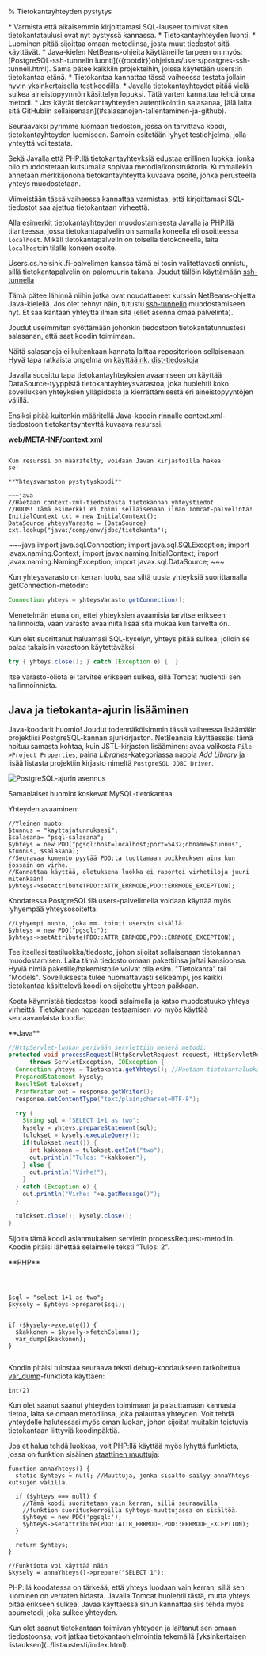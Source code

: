 % Tietokantayhteyden pystytys
<!-- order: 3 -->

<summary>
* Varmista että aikaisemmin kirjoittamasi SQL-lauseet toimivat siten tietokantataulusi ovat nyt pystyssä kannassa.
* Tietokantayhteyden luonti.
    * Luominen pitää sijoittaa omaan metodiinsa, josta muut tiedostot sitä käyttävät.
    * Java-kielen NetBeans-ohjeita käyttäneille tarpeen on myös: [PostgreSQL-ssh-tunnelin luonti]({{rootdir}}ohjeistus/users/postgres-ssh-tunneli.html). 
      Sama pätee kaikkiin projekteihin, joissa käytetään users:in tietokantaa etänä.
    * Tietokantaa kannattaa tässä vaiheessa testata jollain hyvin yksinkertaisella testikoodilla.
* Javalla tietokantayhteydet pitää vielä sulkea aineistopyynnön käsittelyn lopuksi. Tätä varten kannattaa tehdä oma metodi.
* Jos käytät tietokantayhteyden autentikointiin salasanaa, [älä laita sitä GitHubiin sellaisenaan](#salasanojen-tallentaminen-ja-github).
</summary>

Seuraavaksi pyrimme luomaan tiedoston, jossa on tarvittava koodi,
tietokantayhteyden luomiseen.
Samoin esitetään lyhyet testiohjelma, jolla yhteyttä voi testata. 

Sekä Javalla että PHP:llä tietokantayhteyksiä edustaa erillinen luokka,
jonka olio muodostetaan kutsumalla sopivaa metodia/konstruktoria.
Kummallekin annetaan merkkijonona tietokantayhteyttä kuvaava osoite,
jonka perusteella yhteys muodostetaan. 

<alert>
Viimeistään tässä vaiheessa kannattaa varmistaa, että kirjoittamasi SQL-tiedostot saa
ajettua tietokantaan virheettä.
</alert>

Alla esimerkit tietokantayhteyden muodostamisesta Javalla ja PHP:llä
tilanteessa, jossa tietokantapalvelin on samalla koneella eli osoitteessa `localhost`.
Mikäli tietokantapalvelin on toisella tietokoneella, laita `localhost`:in
tilalle koneen osoite. 

Users.cs.helsinki.fi-palvelimen kanssa tämä ei tosin valitettavasti onnistu,
sillä tietokantapalvelin on palomuurin takana.
Joudut tällöin käyttämään [ssh-tunnelia]({{rootdir}}ohjeistus/users/postgres-ssh-tunneli.html)

Tämä pätee lähinnä niihin jotka ovat noudattaneet kurssin NetBeans-ohjetta Java-kielellä.
Jos olet tehnyt näin, tutustu [ssh-tunnelin]({{rootdir}}ohjeistus/users/postgres-ssh-tunneli.html) muodostamiseen nyt.
Et saa kantaan yhteyttä ilman sitä (ellet asenna omaa palvelinta).

<alert>
Joudut useimmiten syöttämään johonkin tiedostoon
tietokantatunnustesi salasanan, että saat koodin toimimaan.

Näitä salasanoja ei kuitenkaan kannata laittaa repositorioon sellaisenaan.
Hyvä tapa ratkaista ongelma on [käyttää nk. dist-tiedostoja](../../git-ja-salasanat.html)
</alert>

<tabs>
<tab title="Java, JDBC ja context.xml">

Javalla suosittu tapa tietokantayhteyksien avaamiseen
on käyttää DataSource-tyyppistä tietokantayhteysvarastoa,
joka huolehtii koko sovelluksen yhteyksien ylläpidosta 
ja kierrättämisestä eri aineistopyyntöjen välillä.

Ensiksi pitää kuitenkin määritellä Java-koodin rinnalle context.xml-tiedostoon
tietokantayhteyttä kuvaava resurssi.

**web/META-INF/context.xml**

~~~xml<include src="../../../aikataulu/viikko1/esimerkit/context.xml" />~~~

Kun resurssi on määritelty, voidaan Javan kirjastoilla hakea
se:

**Yhteysvaraston pystytyskoodi**

~~~java
//Haetaan context-xml-tiedostosta tietokannan yhteystiedot
//HUOM! Tämä esimerkki ei toimi sellaisenaan ilman Tomcat-palvelinta!
InitialContext cxt = new InitialContext();
DataSource yhteysVarasto = (DataSource) cxt.lookup("java:/comp/env/jdbc/tietokanta");
~~~

<expandable title="Yllä olevan koodin vaatimat importit">
~~~java
import java.sql.Connection;
import java.sql.SQLException;
import javax.naming.Context;
import javax.naming.InitialContext;
import javax.naming.NamingException;
import javax.sql.DataSource;
~~~
</expandable>

Kun yhteysvarasto on kerran luotu, saa siltä uusia yhteyksiä 
suorittamalla getConnection-metodin:

~~~java
Connection yhteys = yhteysVarasto.getConnection(); 
~~~

Menetelmän etuna on, ettei yhteyksien avaamisia tarvitse
erikseen hallinnoida, vaan varasto avaa niitä 
lisää sitä mukaa kun tarvetta on. 

Kun olet suorittanut haluamasi SQL-kyselyn, yhteys pitää sulkea, 
jolloin se palaa takaisiin varastoon käytettäväksi:

~~~java
try { yhteys.close(); } catch (Exception e) {  }
~~~

Itse varasto-oliota ei tarvitse erikseen sulkea, sillä
Tomcat huolehtii sen hallinnoinnista.

## Java ja tietokanta-ajurin lisääminen

Java-koodarit huomio! Joudut todennäköisimmin tässä vaiheessa lisäämään projektiisi 
PostgreSQL-kannan ajurikirjaston.
NetBeansia käyttäessäsi tämä hoituu samasta kohtaa, kuin JSTL-kirjaston lisääminen:
avaa valikosta `File->Project Properties`,
paina _Libraries_-kategoriassa nappia _Add Library_ ja 
lisää listasta projektiin kirjasto nimeltä `PostgreSQL JDBC Driver`.

![PostgreSQL-ajurin asennus]({{myimgdir}}postgres-ajuri.png)

Samanlaiset huomiot koskevat MySQL-tietokantaa.

</tab>
<tab title="PHP ja PDO">

Yhteyden avaaminen:

~~~inlinephp
//Yleinen muoto
$tunnus = "kayttajatunnuksesi";
$salasana= "psql-salasana";
$yhteys = new PDO("pgsql:host=localhost;port=5432;dbname=$tunnus", $tunnus, $salasana);
//Seuravaa komento pyytää PDO:ta tuottamaan poikkeuksen aina kun jossain on virhe.
//Kannattaa käyttää, oletuksena luokka ei raportoi virhetiloja juuri mitenkään!
$yhteys->setAttribute(PDO::ATTR_ERRMODE,PDO::ERRMODE_EXCEPTION);
~~~

Koodatessa PostgreSQL:llä users-palvelimella voidaan käyttää myös lyhyempää yhteysosoitetta:

~~~inlinephp
//Lyhyempi muoto, joka mm. toimii usersin sisällä
$yhteys = new PDO("pgsql:");
$yhteys->setAttribute(PDO::ATTR_ERRMODE,PDO::ERRMODE_EXCEPTION);
~~~

</tab>
</tabs>

Tee itsellesi testiluokka/tiedosto, johon sijoitat 
sellaisenaan tietokannan muodostamisen. 
Laita tämä tiedosto omaan pakettiinsa ja/tai kansioonsa.
Hyviä nimiä paketille/hakemistolle voivat olla esim. "Tietokanta" tai "Models".
Sovelluksesta tulee huomattavasti selkeämpi, jos kaikki tietokantaa käsittelevä
koodi on sijoitettu yhteen paikkaan.

Koeta käynnistää tiedostosi koodi selaimella ja katso muodostuuko yhteys virheittä.
Tietokannan nopeaan testaamisen voi myös käyttää seuraavanlaista koodia:

<sidebyside>
<column>
**Java** 

~~~java
//HttpServlet-luokan perivään servlettiin menevä metodi:
protected void processRequest(HttpServletRequest request, HttpServletResponse response)
      throws ServletException, IOException {
  Connection yhteys = Tietokanta.getYhteys(); //Haetaan tietokantaluokalta yhteysolio
  PreparedStatement kysely;
  ResultSet tulokset;
  PrintWriter out = response.getWriter(); 
  response.setContentType("text/plain;charset=UTF-8");

  try {
    String sql = "SELECT 1+1 as two";
    kysely = yhteys.prepareStatement(sql);
    tulokset = kysely.executeQuery();
    if(tulokset.next()) {
      int kakkonen = tulokset.getInt("two");
      out.println("Tulos: "+kakkonen"); 
    } else {
      out.println("Virhe!"); 
    }
  } catch (Exception e) {
    out.println("Virhe: "+e.getMessage()"); 
  }

  tulokset.close(); kysely.close();
}
~~~

Sijoita tämä koodi asianmukaisen servletin processRequest-metodiin.
Koodin pitäisi lähettää selaimelle teksti "Tulos: 2".

</column>
<column>
**PHP** 

~~~inlinephp



$sql = "select 1+1 as two";
$kysely = $yhteys->prepare($sql);


if ($kysely->execute()) {
  $kakkonen = $kysely->fetchColumn();
  var_dump($kakkonen);
}


~~~

Koodin pitäisi tulostaa seuraava teksti debug-koodaukseen tarkoitettua
[var_dump](http://php.net/manual/en/function.var-dump.php)-funktiota käyttäen:

~~~
int(2)
~~~
</column>
</sidebyside>

Kun olet saanut saanut yhteyden toimimaan ja palauttamaan kannasta tietoa,
laita se omaan metodiinsa, joka palauttaa yhteyden. 
Voit tehdä yhteydelle halutessasi myös oman luokan, johon sijoitat
muitakin toistuvia tietokantaan liittyviä koodinpäktiä.

Jos et halua tehdä luokkaa, voit PHP:llä käyttää myös lyhyttä funktiota, jossa on funktion sisäinen
[staattinen muuttuja](http://php.net/manual/en/language.variables.scope.php#language.variables.scope.static):

~~~inlinephp
function annaYhteys() {
  static $yhteys = null; //Muuttuja, jonka sisältö säilyy annaYhteys-kutsujen välillä.

  if ($yhteys === null) { 
    //Tämä koodi suoritetaan vain kerran, sillä seuraavilla 
    //funktion suorituskerroilla $yhteys-muuttujassa on sisältöä.
    $yhteys = new PDO('pgsql:');
    $yhteys->setAttribute(PDO::ATTR_ERRMODE,PDO::ERRMODE_EXCEPTION);
  }

  return $yhteys;
}

//Funktiota voi käyttää näin
$kysely = annaYhteys()->prepare("SELECT 1");
~~~

PHP:llä koodatessa on tärkeää, että yhteys luodaan vain kerran, sillä sen luominen on verraten hidasta. 
Javalla Tomcat huolehtii tästä, mutta yhteys pitää erikseen sulkea.
Javaa käyttäessä sinun kannattaa siis tehdä myös apumetodi, joka sulkee yhteyden.

<next>
Kun olet saanut tietokantaan toimivan yhteyden ja laittanut sen omaan tiedostoonsa, 
voit jatkaa tietokantaohjelmointia
tekemällä [yksinkertaisen listauksen](../listaustesti/index.html).
</next>

